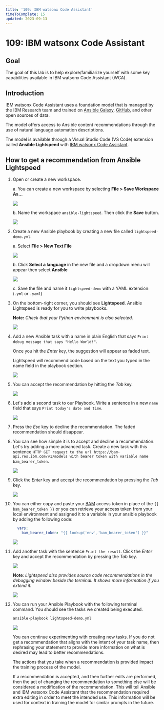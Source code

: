 ```yaml
---
title: '109: IBM watsonx Code Assistant'
timeToComplete: 15
updated: 2023-09-13
---
```


# 109: IBM watsonx Code Assistant

## Goal

The goal of this lab is to help explore/familiarize yourself with some key capabilities available in IBM watsonx Code Assistant (WCA).

## Introduction

IBM watsonx Code Assistant uses a foundation model that is managed by the IBM Research team and trained on [Ansible Galaxy](https://galaxy.ansible.com/), [GitHub](https://github.com/), and other open sources of data. 

The model offers access to Ansible content recommendations through the use of natural language automation descriptions. 

The model is available through a Visual Studio Code (VS Code) extension called **Ansible Lightspeed** with [IBM watsonx Code Assistant](https://www.ibm.com/products/watsonx-code-assistant).


## How to get a recommendation from Ansible Lightspeed

1. Open or create a new workspace. 

    a. You can create a new workspace by selecting **File > Save Workspace As...** 

    ![](./images/save-workspace.png)

    b. Name the workspace `ansible-lightspeed`. Then click the **Save** button.

    ![](./images/workspace-name.png)

2. Create a new Ansible playbook by creating a new file called `lightspeed-demo.yml`.

    a. Select **File > New Text File**

    ![](./images/new-text-file.png)

    b. Click **Select a language** in the new file and a dropdown menu will appear then select **Ansible** 

    ![](./images/select-ansible-language.png)

    c. Save the file and name it `lightspeed-demo` with a YAML extension (`.yml` or `.yaml`)

3.  On the bottom-right corner, you should see **Lightspeed**. Ansible Lightspeed is ready for you to write playbooks.

    **Note:** *Check that your Python environment is also selected.*

    ![](./images/lightspeed-status-bar.png)

4. Add a new Ansible task with a name in plain English that says `Print debug message that says "Hello World!"`.

    Once you hit the *Enter* key, the suggestion will appear as faded text. 
    
    Lightspeed will recommend code based on the text you typed in the name field in the playbook section.

    ![](./images/debug-message.png)

5. You can accept the recommendation by hitting the *Tab* key.

    ![](./images/tab-key.png)

6. Let's add a second task to our Playbook. Write a sentence in a new `name` field that says `Print today's date and time`.

    ![](./images/decline-recommendation.png)

7. Press the  *Esc* key to decline the recommendation. The faded recommendation should disappear.

8. You can see how simple it is to accept and decline a recommendation. Let's try adding a more advanced task. Create a new task with this sentence `HTTP GET request to the url https://bam-api.res.ibm.com/v1/models with bearer token with variable name bam_bearer_token`.


    ![](./images/http-request.png)

9. Click the *Enter* key and accept the recommendation by pressing the *Tab* key.

    ![](./images/accept-http-request.png)

10. You can either copy and paste your [BAM](https://bam.res.ibm.com/) access token in place of the `{{ bam_bearer_token }}` or you can retrieve your access token from your local environment and assigned it to a variable in your ansible playbook by adding the following code:

    ``` yml
      vars:
        bam_bearer_token: "{{ lookup('env','bam_bearer_token') }}"
    ```

    ![](./images/environment-variable.png)

11. Add another task with the sentence `Print the result`. Click the *Enter* key and accept the recommendation by pressing the *Tab* key.

    ![](./images/print-result.png)

    **Note**: *Lightspeed also provides source code recommendations in the debugging window beside the terminal. It shows more information if you extend it.*

    ![](./images/source-code-recommendations.png)

12. You can run your Ansible Playbook with the following terminal command. You should see the tasks we created being executed.

    ```bash
    ansible-playbook lightspeed-demo.yml
    ```

    ![](./images/run-playbook.png)


    You can continue experimenting with creating new tasks. If you do not get a recommendation that aligns with the intent of your task name, then rephrasing your statement to provide more information on what is desired may lead to better recommendations.

    The actions that you take when a recommendation is provided impact the training process of the model.

    If a recommendation is accepted, and then further edits are performed, then the act of changing the recommendation to something else will be considered a modification of the recommendation. This will tell Ansible and IBM watsonx Code Assistant that the recommendation required extra editing in order to meet the intended use. This information will be used for context in training the model for similar prompts in the future.








